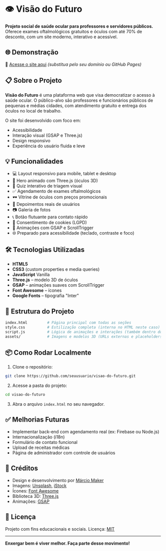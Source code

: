 # 👁️ Visão do Futuro

**Projeto social de saúde ocular para professores e servidores públicos.**  
Oferece exames oftalmológicos gratuitos e óculos com até 70% de desconto, com um site moderno, interativo e acessível.

## 🌐 Demonstração

🔗 [Acesse o site aqui](https://seusite.com) *(substitua pelo seu domínio ou GitHub Pages)*

## 📋 Sobre o Projeto

**Visão do Futuro** é uma plataforma web que visa democratizar o acesso à saúde ocular. O público-alvo são professores e funcionários públicos de pequenas e médias cidades, com atendimento gratuito e entrega dos óculos no local de trabalho.

O site foi desenvolvido com foco em:
- Acessibilidade
- Interação visual (GSAP e Three.js)
- Design responsivo
- Experiência do usuário fluida e leve

## 💡 Funcionalidades

- 💻 Layout responsivo para mobile, tablet e desktop
- 🎥 Hero animado com Three.js (óculos 3D)
- 🧪 Quiz interativo de triagem visual
- ✅ Agendamento de exames oftalmológicos
- 🕶️ Vitrine de óculos com preços promocionais
- 💬 Depoimentos reais de usuários
- 📷 Galeria de fotos
- 📞 Botão flutuante para contato rápido
- 🍪 Consentimento de cookies (LGPD)
- 🚀 Animações com GSAP e ScrollTrigger
- 🌐 Preparado para acessibilidade (teclado, contraste e foco)

## 🛠️ Tecnologias Utilizadas

- **HTML5**
- **CSS3** (custom properties e media queries)
- **JavaScript** Vanilla
- **Three.js** – modelo 3D de óculos
- **GSAP** – animações suaves com ScrollTrigger
- **Font Awesome** – ícones
- **Google Fonts** – tipografia "Inter"

## 📁 Estrutura do Projeto

```bash
index.html         # Página principal com todas as seções
style.css          # Estilização completa (interna no HTML neste caso)
script.js          # Lógica de animações e interações (também dentro do HTML)
assets/            # Imagens e modelos 3D (URLs externas e placeholders)
````

## 📦 Como Rodar Localmente

1. Clone o repositório:

```bash
git clone https://github.com/seuusuario/visao-do-futuro.git
```

2. Acesse a pasta do projeto:

```bash
cd visao-do-futuro
```

3. Abra o arquivo `index.html` no seu navegador.

## ✅ Melhorias Futuras

* Implementar back-end com agendamento real (ex: Firebase ou Node.js)
* Internacionalização (i18n)
* Formulário de contato funcional
* Upload de receitas médicas
* Página de administrador com controle de usuários

## 🙌 Créditos

* Design e desenvolvimento por [Márcio Maker](https://github.com/seuusuario)
* Imagens: [Unsplash](https://unsplash.com), [iStock](https://www.istockphoto.com/)
* Ícones: [Font Awesome](https://fontawesome.com/)
* Biblioteca 3D: [Three.js](https://threejs.org/)
* Animações: [GSAP](https://greensock.com/gsap/)

## 📃 Licença

Projeto com fins educacionais e sociais.
Licença: [MIT](LICENSE)

---

**Enxergar bem é viver melhor. Faça parte desse movimento!**

```
